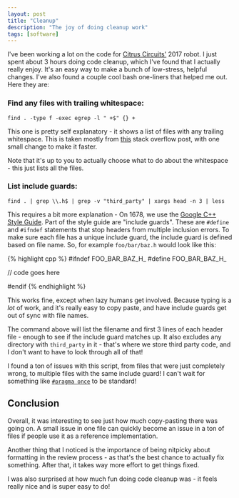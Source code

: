 ```yaml
---
layout: post
title: "Cleanup"
description: "The joy of doing cleanup work"
tags: [software]
---
```


I've been working a lot on the code for [Citrus Circuits'](http://www.citruscircuits.org/) 2017 robot. I just spent about 3 hours doing code cleanup, which I've found that I actually really enjoy. It's an easy way to make a bunch of low-stress, helpful changes. I've also found a couple cool bash one-liners that helped me out. Here they are:

### Find any files with trailing whitespace:
```
find . -type f -exec egrep -l " +$" {} +
```

This one is pretty self explanatory - it shows a list of files with any trailing whitespace. This is taken mostly from [this](http://stackoverflow.com/questions/11210126/bash-find-files-with-trailing-spaces-at-the-end-of-the-lines) stack overflow post, with one small change to make it faster.

Note that it's up to you to actually choose what to do about the whitespace - this just lists all the files.

### List include guards:
```
find . | grep \\.h$ | grep -v "third_party" | xargs head -n 3 | less
```

This requires a bit more explanation - On 1678, we use the [Google C++ Style Guide](https://google.github.io/styleguide/cppguide.html). Part of the style guide are "include guards". These are `#define` and `#ifndef` statements that stop headers from multiple inclusion errors. To make sure each file has a unique include guard, the include guard is defined based on file name. So, for example `foo/bar/baz.h` would look like this:

{% highlight cpp %}
#ifndef FOO_BAR_BAZ_H_
#define FOO_BAR_BAZ_H_

// code goes here

#endif
{% endhighlight %}

This works fine, except when lazy humans get involved. Because typing is a _lot_ of work, and it's really easy to copy paste, and have include guards get out of sync with file names.

The command above will list the filename and first 3 lines of each header file - enough to see if the include guard matches up. It also excludes any directory with `third_party` in it - that's where we store third party code, and I don't want to have to look through all of that!

I found a ton of issues with this script, from files that were just completely wrong, to multiple files with the same include guard! I can't wait for something like [`#pragma once`](https://en.wikipedia.org/wiki/Pragma_once) to be standard!

## Conclusion

Overall, it was interesting to see just how much copy-pasting there was going on. A small issue in one file can quickly become an issue in a ton of files if people use it as a reference implementation.

Another thing that I noticed is the importance of being nitpicky about formatting in the review process - as that's the best chance to actually fix something. After that, it takes way more effort to get things fixed.

I was also surprised at how much fun doing code cleanup was - it feels really nice and is super easy to do!
